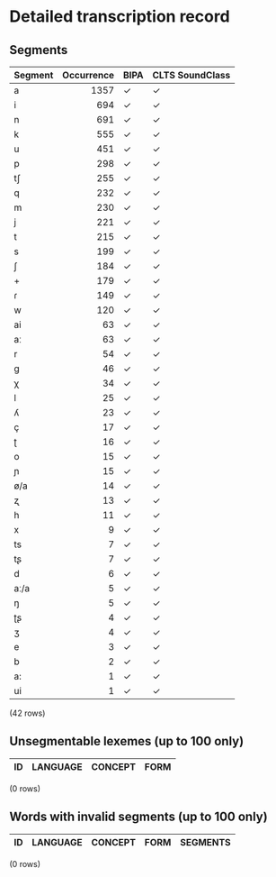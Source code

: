
# Detailed transcription record

## Segments

| Segment | Occurrence | BIPA | CLTS SoundClass |
|:----------|-------------:|:-------|:------------------|
| a | 1357 | ✓ | ✓ |
| i | 694 | ✓ | ✓ |
| n | 691 | ✓ | ✓ |
| k | 555 | ✓ | ✓ |
| u | 451 | ✓ | ✓ |
| p | 298 | ✓ | ✓ |
| tʃ | 255 | ✓ | ✓ |
| q | 232 | ✓ | ✓ |
| m | 230 | ✓ | ✓ |
| j | 221 | ✓ | ✓ |
| t | 215 | ✓ | ✓ |
| s | 199 | ✓ | ✓ |
| ʃ | 184 | ✓ | ✓ |
| + | 179 | ✓ | ✓ |
| ɾ | 149 | ✓ | ✓ |
| w | 120 | ✓ | ✓ |
| ai | 63 | ✓ | ✓ |
| aː | 63 | ✓ | ✓ |
| r | 54 | ✓ | ✓ |
| g | 46 | ✓ | ✓ |
| χ | 34 | ✓ | ✓ |
| l | 25 | ✓ | ✓ |
| ʎ | 23 | ✓ | ✓ |
| ç | 17 | ✓ | ✓ |
| ʈ | 16 | ✓ | ✓ |
| o | 15 | ✓ | ✓ |
| ɲ | 15 | ✓ | ✓ |
| ø/a | 14 | ✓ | ✓ |
| ʐ | 13 | ✓ | ✓ |
| h | 11 | ✓ | ✓ |
| x | 9 | ✓ | ✓ |
| ts | 7 | ✓ | ✓ |
| tʂ | 7 | ✓ | ✓ |
| d | 6 | ✓ | ✓ |
| aː/a | 5 | ✓ | ✓ |
| ŋ | 5 | ✓ | ✓ |
| ʈʂ | 4 | ✓ | ✓ |
| ʒ | 4 | ✓ | ✓ |
| e | 3 | ✓ | ✓ |
| b | 2 | ✓ | ✓ |
| a: | 1 | ✓ | ✓ |
| ui | 1 | ✓ | ✓ |

(42 rows)



## Unsegmentable lexemes (up to 100 only)

| ID | LANGUAGE | CONCEPT | FORM |
|------|------------|-----------|--------|

(0 rows)



## Words with invalid segments (up to 100 only)

| ID | LANGUAGE | CONCEPT | FORM | SEGMENTS |
|------|------------|-----------|--------|------------|

(0 rows)


